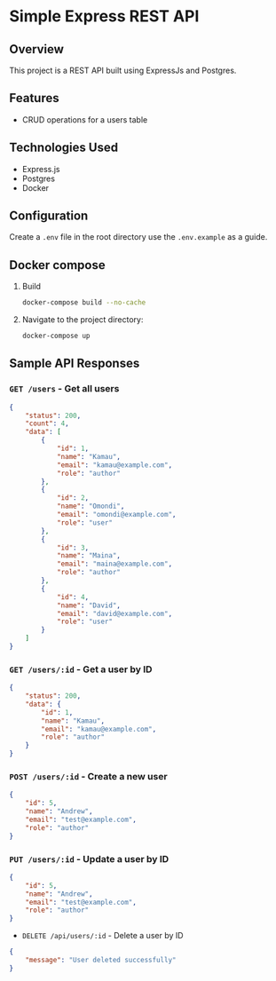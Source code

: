 # Simple Express REST API

## Overview

This project is a REST API built using ExpressJs and Postgres.

## Features

- CRUD operations for a users table

## Technologies Used

- Express.js
- Postgres
- Docker

## Configuration

Create a `.env` file in the root directory use the `.env.example` as a guide.

## Docker compose

1. Build

    ```bash
    docker-compose build --no-cache
    ```

2. Navigate to the project directory:

    ```bash
    docker-compose up
    ```

## Sample API Responses

### `GET /users` - Get all users

```json
{
    "status": 200,
    "count": 4,
    "data": [
        {
            "id": 1,
            "name": "Kamau",
            "email": "kamau@example.com",
            "role": "author"
        },
        {
            "id": 2,
            "name": "Omondi",
            "email": "omondi@example.com",
            "role": "user"
        },
        {
            "id": 3,
            "name": "Maina",
            "email": "maina@example.com",
            "role": "author"
        },
        {
            "id": 4,
            "name": "David",
            "email": "david@example.com",
            "role": "user"
        }
    ]
}
```

### `GET /users/:id` - Get a user by ID

```json
{
    "status": 200,
    "data": {
        "id": 1,
        "name": "Kamau",
        "email": "kamau@example.com",
        "role": "author"
    }
}
```

### `POST /users/:id` - Create a new user

```json
{
    "id": 5,
    "name": "Andrew",
    "email": "test@example.com",
    "role": "author"
}
```

### `PUT /users/:id` - Update a user by ID

```json
{
    "id": 5,
    "name": "Andrew",
    "email": "test@example.com",
    "role": "author"
}
```

- `DELETE /api/users/:id` - Delete a user by ID

```json
{
    "message": "User deleted successfully"
}
```
